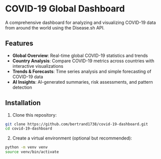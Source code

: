 # COVID-19 Global Dashboard

A comprehensive dashboard for analyzing and visualizing COVID-19 data from around the world using the Disease.sh API.

## Features

- **Global Overview**: Real-time global COVID-19 statistics and trends
- **Country Analysis**: Compare COVID-19 metrics across countries with interactive visualizations
- **Trends & Forecasts**: Time series analysis and simple forecasting of COVID-19 data
- **AI Insights**: AI-generated summaries, risk assessments, and pattern detection

## Installation

1. Clone this repository:
```bash
git clone https://github.com/bertrand1738/covid-19-dashboard.git
cd covid-19-dashboard
```

2. Create a virtual environment (optional but recommended):
````bash
python -m venv venv
source venv/bin/activate